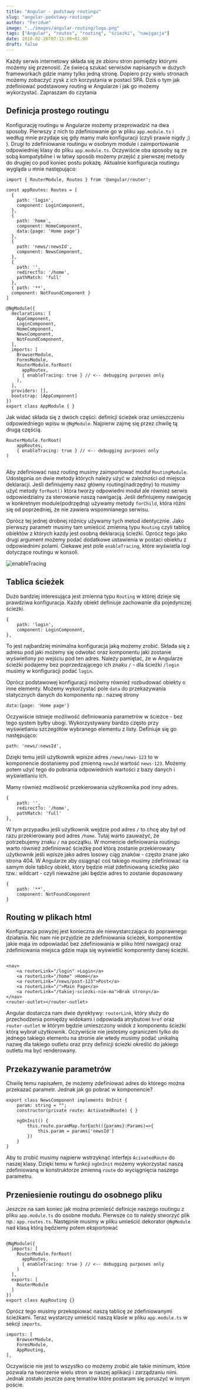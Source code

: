 ```yaml
---
title: "Angular - podstawy routingu"
slug: "angular-podstawy-routingu"
author: "Feridum"
image: "../images/angular-routing/logo.png"
tags: ["Angular", "routes", "routing", "ścieżki", "nawigacja"]
date: 2018-02-26T07:15:00+01:00
draft: false
---
```


Każdy serwis internetowy składa się ze zbioru stron pomiędzy którymi możemy się przenosić. Ze świecą szukać serwisów napisanych w dużych frameworkach gdzie mamy tylko jedną stronę. Dopiero przy wielu stronach możemy zobaczyć zysk z ich korzystania w postaci SPA. Dziś o tym jak zdefiniować podstawowy routing w Angularze i jak go możemy wykorzystać.  Zapraszam do czytania

<!--more-->

## Definicja prostego routingu

Konfigurację routingu w Angularze możemy przeprowadzić na dwa sposoby. Pierwszy z nich to zdefiniowanie go w pliku `app.module.ts` i według mnie przydaje się gdy mamy mało konfiguracji (czyli prawie nigdy ;) ). Drugi to zdefiniowanie routingu w osobnym module i zaimportowanie odpowiedniej klasy do pliku `app.module.ts`. Oczywiście oba sposoby są ze sobą kompatybilne i w łatwy sposób możemy przejść z pierwszej metody do drugiej co pod koniec postu pokażę.  Aktualnie konfiguracja routingu wygląda u mnie następująco:

```
import { RouterModule, Routes } from '@angular/router';

const appRoutes: Routes = [
  {
    path: 'login',
    component: LoginComponent,
  },
  {
    path: 'home',
    component: HomeComponent,
    data:{page: 'Home page'}
  },
  {
    path: 'news/:newsId',
    component: NewsComponent,
  },
  {
    path: '',
    redirectTo: '/home',
    pathMatch: 'full'
  },
  { path: '**',
  component: NotFoundComponent }
]

@NgModule({
  declarations: [
    AppComponent,
    LoginComponent,
    HomeComponent,
    NewsComponent,
    NotFoundComponent,
  ],
  imports: [
    BrowserModule,
    FormsModule,
    RouterModule.forRoot(
      appRoutes,
      { enableTracing: true } // <-- debugging purposes only
    ),
  ],
  providers: [],
  bootstrap: [AppComponent]
})
export class AppModule { }

```

Jak widać składa się z dwóch części: definicji ścieżek oraz umieszczeniu odpowiedniego wpisu w `@NgModule`. Najpierw zajmę się przez chwilę tą drugą częścią. 

```
RouterModule.forRoot(
	appRoutes,
	{ enableTracing: true } // <-- debugging purposes only
)


```
Aby zdefiniować nasz routing musimy zaimportować moduł `RoutingModule`. Udostępnia on dwie metody których należy użyć w zależności od miejsca deklaracji. Jeśli definiujemy nasz główny routing(nadrzędny) to musimy użyć metody `forRoot()` która tworzy odpowiedni moduł ale również serwis odpowiedzialny za sterowanie naszą nawigacją. Jeśli definiujemy nawigację w konkretnym module(podrzędną) używamy metody `forChild`, która różni się od poprzedniej, że nie zawiera wspomnianego serwisu. 

Oprócz tej jednej drobnej różnicy używamy tych metod identycznie. Jako pierwszy parametr musimy tam umieścić zmienną typu `Routing` czyli tablicę obiektów z których każdy jest osobną deklaracją ścieżki. Oprócz tego jako drugi argument możemy podać dodatkowe ustawienia w postaci obiektu z odpowiednimi polami. Ciekawe jest pole `enableTracing`, które wyświetla logi dotyczące routingu w konsoli.

![enableTracing](../images/angular-routing/enable-tracing.png)

## Tablica ścieżek

Dużo bardziej interesująca jest zmienna typu `Routing` w której dzieje się prawdziwa konfiguracja. Każdy obiekt definiuje zachowanie dla pojedynczej ścieżki. 

```
{
    path: 'login',
    component: LoginComponent,
},
```

To jest najbardziej minimalna konfiguracja jaką możemy zrobić. Składa się z adresu pod jaki możemy się odwołać oraz komponentu jaki zostanie wyświetlony po wejściu pod ten adres. Należy pamiętać, że w Angularze ścieżki podajemy bez poprzedzającego ich znaku `/` - dla ścieżki `/login` musimy w konfiguracji podać `login`.

Oprócz podstawowej konfiguracji możemy również rozbudować obiekty o inne elementy. Możemy wykorzystać pole `data` do przekazywania statycznych danych do komponentu np.: nazwę strony

```
data:{page: 'Home page'}
```

Oczywiście istnieje możliwość definiowania parametrów w ścieżce - bez tego system byłby ubogi. Wykorzystywany bardzo często przy wyświetlaniu szczegółów wybranego elementu z listy. Definiuje się go następująco: 

```
path: 'news/:newsId',
```

Dzięki temu jeśli użytkownik wpisze adres `/news/news-123` to w komponencie dostaniemy pod zmienną `newsId` wartość `news-123`. Możemy potem użyć tego do pobrania odpowiednich wartości z bazy danych i wyświetlaniu ich. 

Mamy również możliwość przekierowania użytkownika pod inny adres. 

```
{
    path: '',
    redirectTo: '/home',
    pathMatch: 'full'
},

```

W tym przypadku jeśli użytkownik wejdzie pod adres `/` to chcę aby był od razu przekierowany pod adres `/home`. Tutaj warto zauważyć, że potrzebujemy znaku `/` na początku. W momencie definiowania routingu warto również zdefiniować ścieżkę pod którą zostanie przekierowany użytkownik jeśli wpisze jako adres losowy ciąg znaków - często znane jako strona 404. W Angularze aby osiągnąć coś takiego musimy zdefiniować na samym dole tablicy obiekt, który będzie miał zdefiniowaną ścieżkę jako tzw.: wildcart - czyli nieważne jaki będzie adres to zostanie dopasowany

```
{ 
    path: '**',
    component: NotFoundComponent 
}
```

## Routing w plikach html

Konfiguracja powyżej jest konieczna ale niewystarczająca do poprawnego działania. Nic nam nie przyjdzie ze zdefiniowania ścieżek, komponentów jakie maja im odpowiadać bez zdefiniowania w pliku html nawigacji oraz zdefiniowania miejsca gdzie maja się wyświetlić komponenty danej ścieżki. 

```

<nav>
	<a routerLink="/login" >Login</a>
	<a routerLink="/home" >Home</a>
	<a routerLink="/news/post-123">Post</a>
	<a routerLink="/">Main Page</a>
	<a routerLink="/takiej-sciezki-nie-ma">Brak strony</a>
</nav>
<router-outlet></router-outlet>
```

Angular dostarcza nam dwie dyrektywy: `routerLink`, który służy do przechodzenia pomiędzy widokami i odpowiada atrybutowi `href` oraz `router-outlet` w którym będzie umieszczony widok z komponentu ścieżki którą wybrał użytkownik. Oczywiście nie jesteśmy ograniczeni tylko do jednego takiego elementu na stronie ale wtedy musimy podać unikalną nazwę dla takiego outletu oraz przy definicji ścieżki określić do jakiego outletu ma być renderowany. 

## Przekazywanie parametrów

Chwilę temu napisałem, że możemy zdefiniować adres do którego można przekazać parametr. Jednak jak go pobrać w komponencie? 

```
export class NewsComponent implements OnInit {
	param: string = "";
	constructor(private route: ActivatedRoute) { }
	
	ngOnInit() {
		this.route.paramMap.forEach(({params}:Params)=>{
			this.param = params['newsId']
		})
	}
}
```

Aby to zrobić musimy najpierw wstrzyknąć  interfejs `AcivatedRoute` do naszej klasy. Dzięki temu w funkcji `ngOnInit` możemy wykorzystać naszą zdefiniowaną w konstruktorze zmienną `route` do wyciągnięcia naszego parametru. 

## Przeniesienie routingu do osobnego pliku

Jeszcze na sam koniec jak można przenieść definicje naszego routingu z pliku `app.module.ts` do osobne modułu. Pierwsze co to należy stworzyć plik np.: `app.routes.ts`. Następnie musimy w pliku umieścić dekorator `@NgModule`  nad klasą którą będziemy potem eksportować

```

@NgModule({
  imports: [
    RouterModule.forRoot(
      appRoutes,
      { enableTracing: true } // <-- debugging purposes only
    )
  ],
  exports: [
    RouterModule
  ]
})
export class AppRouting {}
```

Oprócz tego musimy przekopiować naszą tablicę ze zdefiniowanymi ścieżkami. Teraz wystarczy umieścić naszą klasie w pliku `app.module.ts` w sekcji `imports`.

```
imports: [
    BrowserModule,
    FormsModule,
    AppRouting,
],

```

Oczywiście nie jest to wszystko co możemy zrobić ale takie minimum, które pozwala na tworzenie wielu stron w naszej aplikacji i zarządzaniu nimi. Jednak zostało jeszcze parę tematów które postaram się poruszyć w innym poście. 

